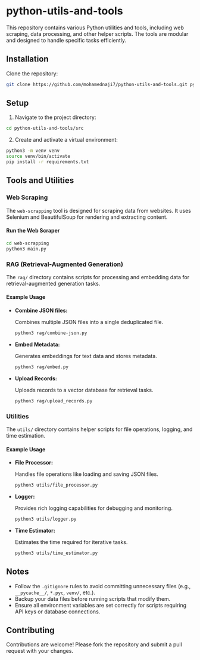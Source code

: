 # python-utils-and-tools

This repository contains various Python utilities and tools, including web scraping, data processing, and other helper scripts. The tools are modular and designed to handle specific tasks efficiently.

## Installation

Clone the repository:

```bash
git clone https://github.com/mohamednaji7/python-utils-and-tools.git python-utils-and-tools
```

## Setup

1. Navigate to the project directory:

```bash
cd python-utils-and-tools/src
```

2. Create and activate a virtual environment:

```bash
python3 -m venv venv
source venv/bin/activate
pip install -r requirements.txt
```

## Tools and Utilities

### Web Scraping

The `web-scrapping` tool is designed for scraping data from websites. It uses Selenium and BeautifulSoup for rendering and extracting content.

#### Run the Web Scraper

```bash
cd web-scrapping
python3 main.py
```

### RAG (Retrieval-Augmented Generation)

The `rag/` directory contains scripts for processing and embedding data for retrieval-augmented generation tasks.

#### Example Usage

- **Combine JSON files:**

  Combines multiple JSON files into a single deduplicated file.

  ```bash
  python3 rag/combine-json.py
  ```

- **Embed Metadata:**

  Generates embeddings for text data and stores metadata.

  ```bash
  python3 rag/embed.py
  ```

- **Upload Records:**

  Uploads records to a vector database for retrieval tasks.

  ```bash
  python3 rag/upload_records.py
  ```

### Utilities

The `utils/` directory contains helper scripts for file operations, logging, and time estimation.

#### Example Usage

- **File Processor:**

  Handles file operations like loading and saving JSON files.

  ```bash
  python3 utils/file_processor.py
  ```

- **Logger:**

  Provides rich logging capabilities for debugging and monitoring.

  ```bash
  python3 utils/logger.py
  ```

- **Time Estimator:**

  Estimates the time required for iterative tasks.

  ```bash
  python3 utils/time_estimator.py
  ```


## Notes

- Follow the `.gitignore` rules to avoid committing unnecessary files (e.g., `__pycache__/`, `*.pyc`, `venv/`, etc.).
- Backup your data files before running scripts that modify them.
- Ensure all environment variables are set correctly for scripts requiring API keys or database connections.

## Contributing

Contributions are welcome! Please fork the repository and submit a pull request with your changes.